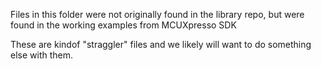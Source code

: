 Files in this folder were not originally found in the library repo,
but were found in the working examples from MCUXpresso SDK

These are kindof "straggler" files and we likely will want to do something
else with them.